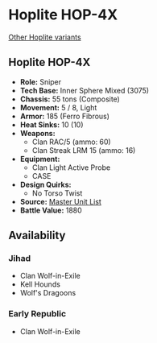 # Hoplite HOP-4X 

[Other Hoplite variants](../hoplite.md) 

## Hoplite HOP-4X 

- **Role:** Sniper 
- **Tech Base:** Inner Sphere Mixed (3075) 
- **Chassis:** 55 tons (Composite) 
- **Movement:** 5 / 8, Light 
- **Armor:** 185 (Ferro Fibrous) 
- **Heat Sinks:** 10 (10) 
- **Weapons:** 
  - Clan RAC/5 (ammo: 60) 
  - Clan Streak LRM 15 (ammo: 16) 
- **Equipment:** 
  - Clan Light Active Probe 
  - CASE 
- **Design Quirks:** 
  - No Torso Twist 
- **Source:** [Master Unit List](http://masterunitlist.info/Unit/Details/1544/hoplite-hop-4x) 
- **Battle Value:** 1880 

## Availability 

### Jihad 

- Clan Wolf-in-Exile 
- Kell Hounds 
- Wolf's Dragoons 

### Early Republic 

- Clan Wolf-in-Exile 

